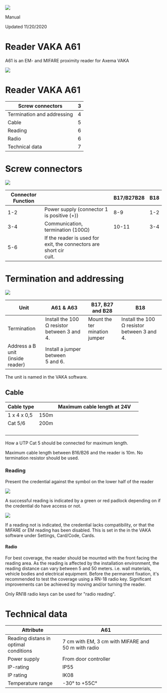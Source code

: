 ![](_page_0_Picture_0.jpeg)

Manual

Updated 11/20/2020

# **Reader VAKA A61**

A61 is an EM- and MIFARE proximity reader for Axema VAKA

![](_page_0_Picture_5.jpeg)

# Reader VAKA A61

| Screw connectors           | 3 |
|----------------------------|---|
| Termination and addressing | 4 |
| Cable                      | 5 |
| Reading                    | 6 |
| Radio                      | 6 |
| Technical data             | 7 |

# Screw connectors

![](_page_2_Figure_1.jpeg)

| Connector Function |                                                                       | B17/B27B28 | B18 |
|--------------------|-----------------------------------------------------------------------|------------|-----|
| 1-2                | Power supply (connector 1 is positive (+))                            | 8-9        | 1-2 |
| 3-4                | Communication, termination (100Ω)                                     | 10-11      | 3-4 |
| 5-6                | If the reader is used for exit, the connectors are short cir<br>cuit. |            |     |

# Termination and addressing

![](_page_3_Figure_1.jpeg)

| Unit                                | A61 & A63                                      | B17, B27<br>and B28              | B18                                            |
|-------------------------------------|------------------------------------------------|----------------------------------|------------------------------------------------|
| Termination                         | Install the 100 Ω resistor<br>between 3 and 4. | Mount the ter<br>mination jumper | Install the 100 Ω resistor<br>between 3 and 4. |
| Address a B unit<br>(inside reader) | Install a jumper between<br>5 and 6.           |                                  |                                                |

The unit is named in the VAKA software.

## Cable

| Cable type  |      | Maximum cable length at 24V |  |
|-------------|------|-----------------------------|--|
| 1 x 4 x 0,5 | 150m |                             |  |
| Cat 5/6     | 200m |                             |  |
|             |      |                             |  |
|             |      |                             |  |
|             |      |                             |  |
|             |      |                             |  |

How a UTP Cat 5 should be connected for maximum length.

Maximum cable length between B16/B26 and the reader is 10m. No termination resistor should be used.

### Reading

Present the credential against the symbol on the lower half of the reader

![](_page_5_Picture_2.jpeg)

A successful reading is indicated by a green or red padlock depending on if the credential do have access or not.

![](_page_5_Picture_4.jpeg)

If a reading not is indicated, the credential lacks compatibility, or that the MIFARE or EM reading has been disabled. This is set in the in the VAKA software under Settings, Card/Code, Cards.

#### **Radio**

For best coverage, the reader should be mounted with the front facing the reading area. As the reading is affected by the installation environment, the reading distance can vary between 5 and 50 meters. i.e. wall materials, vehicle bodies and electrical equipment. Before the permanent fixation, it's recommended to test the coverage using a RN-18 radio key. Significant improvements can be achieved by moving and/or turning the reader.

Only RN18 radio keys can be used for "radio reading".

# Technical data

| Attribute                                | A61                                                |  |  |
|------------------------------------------|----------------------------------------------------|--|--|
| Reading distans in optimal<br>conditions | 7 cm with EM, 3 cm with MIFARE and 50 m with radio |  |  |
| Power supply                             | From door controller                               |  |  |
| IP-rating                                | IP55                                               |  |  |
| IP rating                                | IK08                                               |  |  |
| Temperature range                        | -30° to +55C°                                      |  |  |